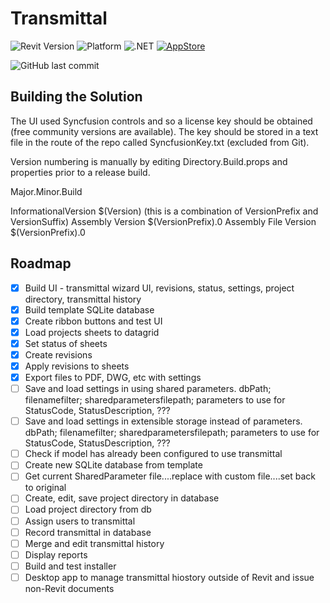 # Transmittal
![Revit Version](https://img.shields.io/badge/Revit%20Version-2022_--_2023-blue.svg)
![Platform](https://img.shields.io/badge/Platform-Windows-blue.svg)
![.NET](https://img.shields.io/badge/.NET-4.8-blue.svg)
[![AppStore](https://img.shields.io/badge/Autodesk-AppStore-blue)](https://apps.autodesk.com/en/Publisher/PublisherHomepage?ID=200910140805021)

![GitHub last commit](https://img.shields.io/github/last-commit/russgreen/IsolateWarnings)

## Building the Solution

The UI used Syncfusion controls and so a license key should be obtained (free community versions are available). The key should be stored in a text file in the route of the repo called SyncfusionKey.txt (excluded from Git). 
 
Version numbering is manually by editing Directory.Build.props <VersionPrefix> and <VersionSuffix> properties prior to a release build.

Major.Minor.Build

InformationalVersion	$(Version) (this is a combination of VersionPrefix and VersionSuffix)
Assembly Version        $(VersionPrefix).0
Assembly File Version   $(VersionPrefix).0

## Roadmap

- [x] Build UI - transmittal wizard UI, revisions, status, settings, project directory, transmittal history
- [x] Build template SQLite database
- [x] Create ribbon buttons and test UI
- [x] Load projects sheets to datagrid
- [x] Set status of sheets
- [x] Create revisions
- [x] Apply revisions to sheets
- [x] Export files to PDF, DWG, etc with settings
- [ ] Save and load settings in using shared parameters.  dbPath; filenamefilter; sharedparametersfilepath; parameters to use for StatusCode, StatusDescription, ???
- [ ] Save and load settings in extensible storage instead of parameters.  dbPath; filenamefilter; sharedparametersfilepath; parameters to use for StatusCode, StatusDescription, ???
- [ ] Check if model has already been configured to use transmittal
- [ ] Create new SQLite database from template
- [ ] Get current SharedParameter file....replace with custom file....set back to original
- [ ] Create, edit, save project directory in database
- [ ] Load project directory from db
- [ ] Assign users to transmittal
- [ ] Record transmittal in database
- [ ] Merge and edit transmittal history
- [ ] Display reports
- [ ] Build and test installer
- [ ] Desktop app to manage transmittal hiostory outside of Revit and issue non-Revit documents